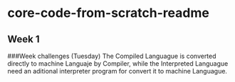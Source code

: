 # core-code-from-scratch-readme

## Week 1

###Week challenges (Tuesday) 
The Compiled Languague is converted directly to machine Languaje by Compiler, while the Interpreted Languague need an aditional interpreter program for convert it to machine Languague.

